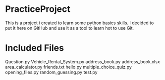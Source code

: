 # PracticeProject
This is a project i created to learn some python basics skills. I decided to put it here on GitHub and use it as a tool to learn hot to use Git. 
# Included Files
Question.py
Vehicle_Rental_System.py
address_book.py
address_book.xlsx
area_calculator.py
friends.txt
hello.py
multiple_choice_quiz.py
opening_files.py
random_guessing.py
test.py

